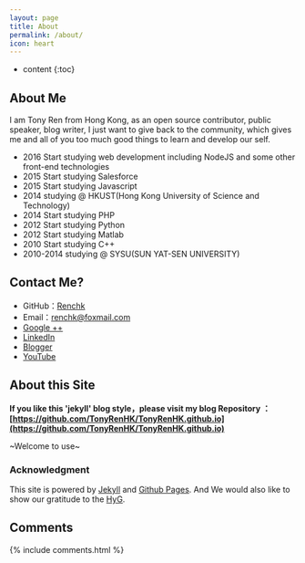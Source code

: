 ```yaml
---
layout: page
title: About
permalink: /about/
icon: heart
---
```


* content
{:toc}

## About Me

I am Tony Ren from Hong Kong, as an open source contributor, public speaker, blog writer, I just want to give back to the community, which gives me and all of you too much good things to learn and develop our self.


* 2016 Start studying web development including NodeJS and some other front-end technologies
* 2015 Start studying Salesforce
* 2015 Start studying Javascript
* 2014 studying @ HKUST(Hong Kong University of Science and Technology)
* 2014 Start studying PHP
* 2012 Start studying Python
* 2012 Start studying Matlab
* 2010 Start studying C++
* 2010-2014 studying @ SYSU(SUN YAT-SEN UNIVERSITY)

## Contact Me?

* GitHub：[Renchk](https://github.com/Renchk)
* Email：renchk@foxmail.com
* [Google ++](https://plus.google.com/104700122819352899100)
* [LinkedIn](https://hk.linkedin.com/in/tony-ren-hk)
* [Blogger](http://renchk.blogspot.hk/)
* [YouTube](https://www.youtube.com/channel/UCYKaW0KfHSuKw2SpqebLqeQ)
 

## About this Site

**If you like this 'jekyll' blog style，please visit my blog Repository ：[https://github.com/TonyRenHK/TonyRenHK.github.io](https://github.com/TonyRenHK/TonyRenHK.github.io)**

~Welcome to use~



### Acknowledgment

This site is powered by [Jekyll](https://jekyllrb.com/) and [Github Pages](https://pages.github.com/).
And We would also like to show our gratitude to the [HyG](https://github.com/Gaohaoyang).




## Comments

{% include comments.html %}
